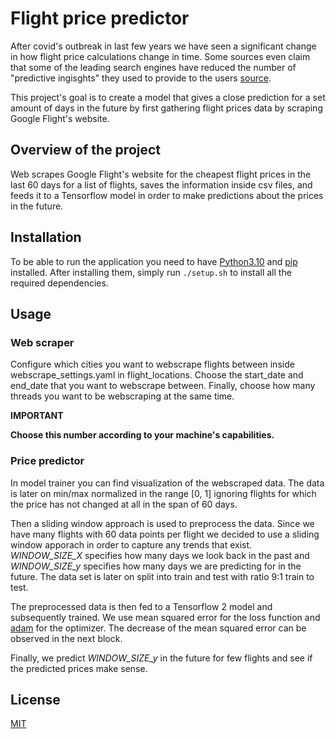 # Flight price predictor

After covid's outbreak in last few years we have seen a significant change in how flight price calculations change in time. Some sources even claim that some of the leading search engines have reduced the number of "predictive ingisghts" they used to provide to the users [source](https://www.wired.com/story/airfare-prediction-tools/). 

This project's goal is to create a model that gives a close prediction for a set amount of days in the future by first gathering flight prices data by scraping Google Flight's website.

## Overview of the project

Web scrapes Google Flight's website for the cheapest flight prices in the last 60 days for a list of flights, saves the information inside csv files, and feeds it to a Tensorflow model in order to make predictions about the prices in the future.

## Installation

To be able to run the application you need to have [Python3.10](https://www.python.org) and [pip](https://pypi.org/project/pip/) installed.
After installing them, simply run `./setup.sh` to install all the required dependencies.

## Usage

### Web scraper

Configure which cities you want to webscrape flights between inside webscrape_settings.yaml in flight_locations.
Choose the start_date and end_date that you want to webscrape between.
Finally, choose how many threads you want to be webscraping at the same time. 

**IMPORTANT**

**Choose this number according to your machine's capabilities.**

### Price predictor

In model trainer you can find visualization of the webscraped data. The data is later on min/max normalized in the range [0, 1] ignoring flights for which the price has not changed at all in the span of 60 days. 

Then a sliding window approach is used to preprocess the data. Since we have many flights with 60 data points per flight we decided to use a sliding window apporach in order to capture any trends that exist. *WINDOW_SIZE_X* specifies how many days we look back in the past and *WINDOW_SIZE_y* specifies how many days we are predicting for in the future. The data set is later on split into train and test with ratio 9:1 train to test.

The preprocessed data is then fed to a Tensorflow 2 model and subsequently trained. We use mean squared error for the loss function and [adam](https://www.google.com/search?client=safari&rls=en&q=adam+optimizer+tensorflow&ie=UTF-8&oe=UTF-8) for the optimizer. The decrease of the mean squared error can be observed in the next block. 

Finally, we predict *WINDOW_SIZE_y* in the future for few flights and see if the predicted prices make sense.

## License

[MIT](https://choosealicense.com/licenses/mit/)